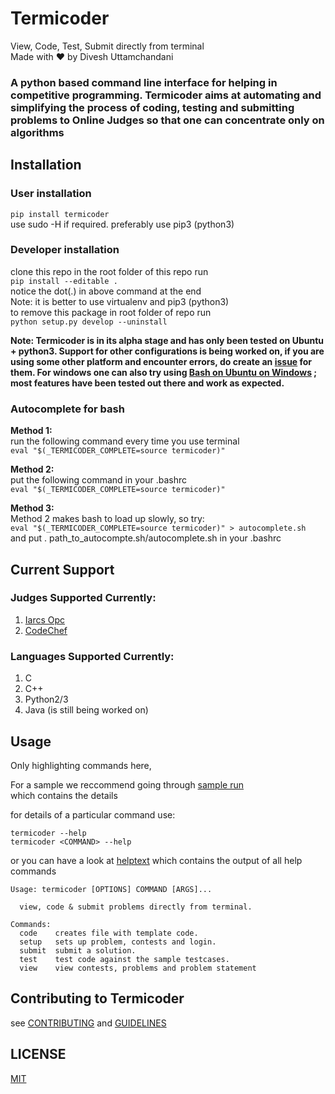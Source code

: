 # Termicoder  
View, Code, Test, Submit directly from terminal  
Made with :heart: by Divesh Uttamchandani  
  
### A python based command line interface for helping in competitive programming. Termicoder aims at automating and simplifying the process of coding, testing and submitting problems to Online Judges so that one can concentrate only on algorithms    

## Installation

### User installation
`pip install termicoder`  
use sudo -H if required. preferably use pip3 (python3)

### Developer installation  
clone this repo
in the root folder of this repo run  
`pip install --editable . `  
notice the dot(.) in above command at the end  
Note: it is better to use virtualenv and pip3 (python3)  
to remove this package in root folder of repo run  
`python setup.py develop --uninstall`

**Note: Termicoder is in its alpha stage and has only been tested on Ubuntu + python3. Support for other configurations is being worked on, if you are using some other platform and encounter errors, do create an [issue](https://github.com/diveshuttam/termicoder/issues) for them. For windows one can also try using [Bash on Ubuntu on Windows](https://msdn.microsoft.com/en-us/commandline/wsl/about) ; most features have been tested out there and work as expected.**
  
  
### Autocomplete for bash  
**Method 1:**  
run the following command every time you use terminal  
`eval "$(_TERMICODER_COMPLETE=source termicoder)"`  

**Method 2:**  
put the following command in your .bashrc  
`eval "$(_TERMICODER_COMPLETE=source termicoder)"`  

**Method 3:**  
Method 2 makes bash to load up slowly, so try:  
`eval "$(_TERMICODER_COMPLETE=source termicoder)" > autocomplete.sh`  
and put . path_to_autocompte.sh/autocomplete.sh in your .bashrc  

## Current Support

### Judges Supported Currently:
1. [Iarcs Opc](http://opc.iarcs.org.in/index.php/)  
2. [CodeChef](http://www.codechef.com)

### Languages Supported Currently:
1. C  
2. C++  
3. Python2/3
4. Java (is still being worked on)

## Usage
Only highlighting commands here,  

For a sample we reccommend going through [sample run](documentation/samplerun.md)  
which contains the details  

for details of a particular command use:  

```
termicoder --help  
termicoder <COMMAND> --help  
```  

or you can have a look at [helptext](documentation/helptext.md) which contains the output of all help commands

```
Usage: termicoder [OPTIONS] COMMAND [ARGS]...

  view, code & submit problems directly from terminal.

Commands:
  code    creates file with template code.  
  setup   sets up problem, contests and login.  
  submit  submit a solution.  
  test    test code against the sample testcases.  
  view    view contests, problems and problem statement
```

## Contributing to Termicoder
see [CONTRIBUTING](CONTRIBUTING.md) and [GUIDELINES](documentation/guidelines.md)

## LICENSE
[MIT](LICENSE.txt)
